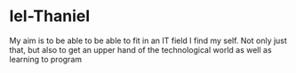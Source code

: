 # Iel-Thaniel
My aim is to be able to be able
to fit in an IT field I find my
self. Not only just that, but 
also to get an upper hand of
the technological world as well
as learning to program
